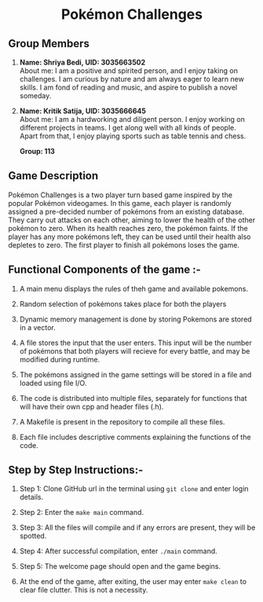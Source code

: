 # <h1 align = "center"> Pokémon Challenges </h1>
## Group Members
  
 1. **Name: Shriya Bedi, UID: 3035663502** <br>
    About me: I am a positive and spirited person, and I enjoy taking on challenges. I am curious by nature and am always eager to learn new skills. I am fond of reading and music, and aspire to publish a novel someday.
 2. **Name: Kritik Satija, UID: 3035666645** <br>
    About me: I am a hardworking and diligent person. I enjoy working on different projects in teams. I get along well with all kinds of people. Apart from that, I enjoy playing sports such as table tennis and chess.
    
    **Group: 113**

## Game Description

Pokémon Challenges is a two player turn based game inspired by the popular Pokémon videogames. In this game, each player is randomly assigned a pre-decided number of pokémons from an existing database. They carry out attacks on each other, aiming to lower the health of the other pokémon to zero. When its health reaches zero, the pokémon faints. If the player has any more pokémons left, they can be used until their health also depletes to zero. The first player to finish all pokémons loses the game.


## Functional Components of the game :-

   1. A main menu displays the rules of theh game and available pokemons.

   2. Random selection of pokémons takes place for both the players 
   
   3. Dynamic memory management is done by storing  Pokemons are stored in a vector.
   
   4. A file stores the input that the user enters. This input will be the number of pokémons that both players will recieve for every battle, and may be modified during runtime.
    
   5. The pokémons assigned in the game settings will be stored in a file and loaded using file I/O.
   
   5. The code is distributed into multiple files, separately for functions that will have their own cpp and header files (.h).
   
   6. A Makefile is present in the repository to compile all these files.
   
   7. Each file includes descriptive comments explaining the functions of the code.
   
## Step by Step Instructions:-

   1. Step 1: Clone GitHub url in the terminal using `git clone` and enter login details.

   2. Step 2: Enter the `make main` command.
   
   3. Step 3: All the files will compile and if any errors are present, they will be spotted.
   
   4. Step 4: After successful compilation, enter `./main` command.
   
   5. Step 5: The welcome page should open and the game begins.
   
   6. At the end of the game, after exiting, the user may enter `make clean` to clear file clutter. This is not a necessity.
